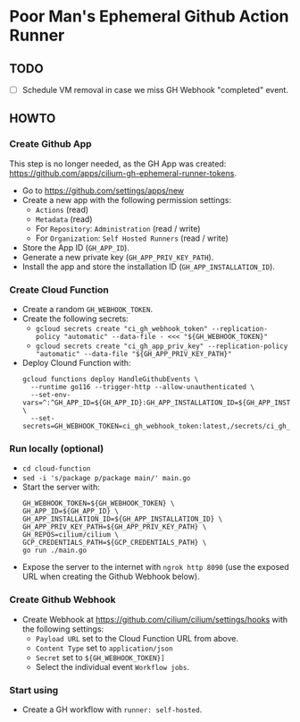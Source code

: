 # Poor Man's Ephemeral Github Action Runner

## TODO

- [ ] Schedule VM removal in case we miss GH Webhook "completed" event.

## HOWTO

### Create Github App

This step is no longer needed, as the GH App was created:
https://github.com/apps/cilium-gh-ephemeral-runner-tokens.

- Go to https://github.com/settings/apps/new
- Create a new app with the following permission settings:
    - `Actions` (read)
    - `Metadata` (read)
    - For `Repository`: `Administration` (read / write)
    - For `Organization`: `Self Hosted Runners` (read / write)
- Store the App ID (`GH_APP_ID`).
- Generate a new private key (`GH_APP_PRIV_KEY_PATH`).
- Install the app and store the installation ID (`GH_APP_INSTALLATION_ID`).

### Create Cloud Function

- Create a random `GH_WEBHOOK_TOKEN`.
- Create the following secrets:
    - `gcloud secrets create "ci_gh_webhook_token" --replication-policy "automatic" --data-file - <<< "${GH_WEBHOOK_TOKEN}"`
    - `gcloud secrets create "ci_gh_app_priv_key" --replication-policy "automatic" --data-file "${GH_APP_PRIV_KEY_PATH}"`
- Deploy Clound Function with:
  ```
  gcloud functions deploy HandleGithubEvents \
    --runtime go116 --trigger-http --allow-unauthenticated \
    --set-env-vars=^:^GH_APP_ID=${GH_APP_ID}:GH_APP_INSTALLATION_ID=${GH_APP_INSTALLATION_ID}:GH_REPOS=cilium/cilium,cilium/tetragon:GH_APP_PRIV_KEY_PATH=/secrets/ci_gh_app_priv_key \
    --set-secrets=GH_WEBHOOK_TOKEN=ci_gh_webhook_token:latest,/secrets/ci_gh_app_priv_key=ci_gh_app_priv_key:latest
  ```

### Run locally (optional)

- `cd cloud-function`
- `sed -i 's/package p/package main/' main.go`
- Start the server with:
  ```
  GH_WEBHOOK_TOKEN=${GH_WEBHOOK_TOKEN} \
  GH_APP_ID=${GH_APP_ID} \
  GH_APP_INSTALLATION_ID=${GH_APP_INSTALLATION_ID} \
  GH_APP_PRIV_KEY_PATH=${GH_APP_PRIV_KEY_PATH} \
  GH_REPOS=cilium/cilium \
  GCP_CREDENTIALS_PATH=${GCP_CREDENTIALS_PATH} \
  go run ./main.go
  ```
- Expose the server to the internet with `ngrok http 8090` (use the exposed URL when
  creating the Github Webhook below).

### Create Github Webhook

- Create Webhook at https://github.com/cilium/cilium/settings/hooks with
  the following settings:
    - `Payload URL` set to the Cloud Function URL from above.
    - `Content Type` set to `application/json`
    - `Secret` set to `${GH_WEBHOOK_TOKEN}]`
    - Select the individual event `Workflow jobs`.

### Start using

- Create a GH workflow with `runner: self-hosted`.
